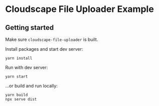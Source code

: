 # Cloudscape File Uploader Example

## Getting started

Make sure `cloudscape-file-uploader` is built.

Install packages and start dev server:

```
yarn install
```

Run with dev server:

```
yarn start
```

...or build and run locally:

```
yarn build
npx serve dist
```

